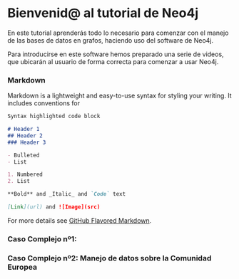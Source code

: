 # Bienvenid@ al tutorial de Neo4j

En este tutorial aprenderás todo lo necesario para comenzar con el manejo de las bases de datos en grafos, haciendo uso del software de Neo4j.

Para introducirse en este software hemos preparado una serie de videos, que ubicarán al usuario de forma correcta para comenzar a usar Neo4j.

### Markdown

Markdown is a lightweight and easy-to-use syntax for styling your writing. It includes conventions for

```markdown
Syntax highlighted code block

# Header 1
## Header 2
### Header 3

- Bulleted
- List

1. Numbered
2. List

**Bold** and _Italic_ and `Code` text

[Link](url) and ![Image](src)
```

For more details see [GitHub Flavored Markdown](https://guides.github.com/features/mastering-markdown/).

### Caso Complejo nº1: 

### Caso Complejo nº2: Manejo de datos sobre la Comunidad Europea
